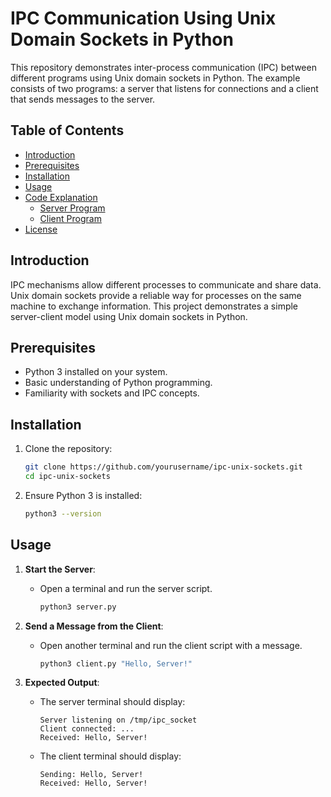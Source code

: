 # IPC Communication Using Unix Domain Sockets in Python

This repository demonstrates inter-process communication (IPC) between different programs using Unix domain sockets in Python. The example consists of two programs: a server that listens for connections and a client that sends messages to the server.

## Table of Contents

- [Introduction](#introduction)
- [Prerequisites](#prerequisites)
- [Installation](#installation)
- [Usage](#usage)
- [Code Explanation](#code-explanation)
  - [Server Program](#server-program)
  - [Client Program](#client-program)
- [License](#license)

## Introduction

IPC mechanisms allow different processes to communicate and share data. Unix domain sockets provide a reliable way for processes on the same machine to exchange information. This project demonstrates a simple server-client model using Unix domain sockets in Python.

## Prerequisites

- Python 3 installed on your system.
- Basic understanding of Python programming.
- Familiarity with sockets and IPC concepts.

## Installation

1. Clone the repository:
    ```sh
    git clone https://github.com/yourusername/ipc-unix-sockets.git
    cd ipc-unix-sockets
    ```

2. Ensure Python 3 is installed:
    ```sh
    python3 --version
    ```

## Usage

1. **Start the Server**:
   - Open a terminal and run the server script.
     ```sh
     python3 server.py
     ```

2. **Send a Message from the Client**:
   - Open another terminal and run the client script with a message.
     ```sh
     python3 client.py "Hello, Server!"
     ```

3. **Expected Output**:
   - The server terminal should display:
     ```
     Server listening on /tmp/ipc_socket
     Client connected: ...
     Received: Hello, Server!
     ```

   - The client terminal should display:
     ```
     Sending: Hello, Server!
     Received: Hello, Server!
     ```

